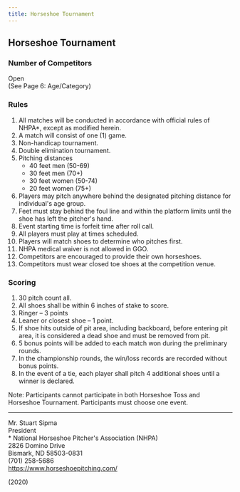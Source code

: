 ```yaml
---
title: Horseshoe Tournament
---
```


## Horseshoe Tournament

### Number of Competitors

Open \
(See Page 6: Age/Category)

### Rules

1. All matches will be conducted in accordance with official rules of NHPA*, except as modified herein.
2. A match will consist of one (1) game.
3. Non-handicap tournament.
4. Double elimination tournament.
5. Pitching distances
    - 40 feet men (50-69)
    - 30 feet men (70+)
    - 30 feet women (50-74)
    - 20 feet women (75+)
6. Players may pitch anywhere behind the designated pitching distance for individual's age group.
7. Feet must stay behind the foul line and within the platform limits until the shoe has left the pitcher's hand.
8. Event starting time is forfeit time after roll call.
9. All players must play at times scheduled.
10. Players will match shoes to determine who pitches first.
11. NHPA medical waiver is not allowed in GGO.
12. Competitors are encouraged to provide their own horseshoes.
13. Competitors must wear closed toe shoes at the competition venue.

### Scoring

1. 30 pitch count all.
2. All shoes shall be within 6 inches of stake to score.
3. Ringer – 3 points
4. Leaner or closest shoe – 1 point.
5. If shoe hits outside of pit area, including backboard, before entering pit area, it is considered a dead shoe and must be removed from pit.
6. 5 bonus points will be added to each match won during the preliminary rounds.
7. In the championship rounds, the win/loss records are recorded without bonus points.
8. In the event of a tie, each player shall pitch 4 additional shoes until a winner is declared.

Note: Participants cannot participate in both Horseshoe Toss and Horseshoe Tournament. Participants must
choose one event.

---

Mr. Stuart Sipma \
President \
\* National Horseshoe Pitcher's Association (NHPA) \
2826 Domino Drive \
Bismark, ND 58503-0831 \
(701) 258-5686 \
<https://www.horseshoepitching.com/>

(2020)
